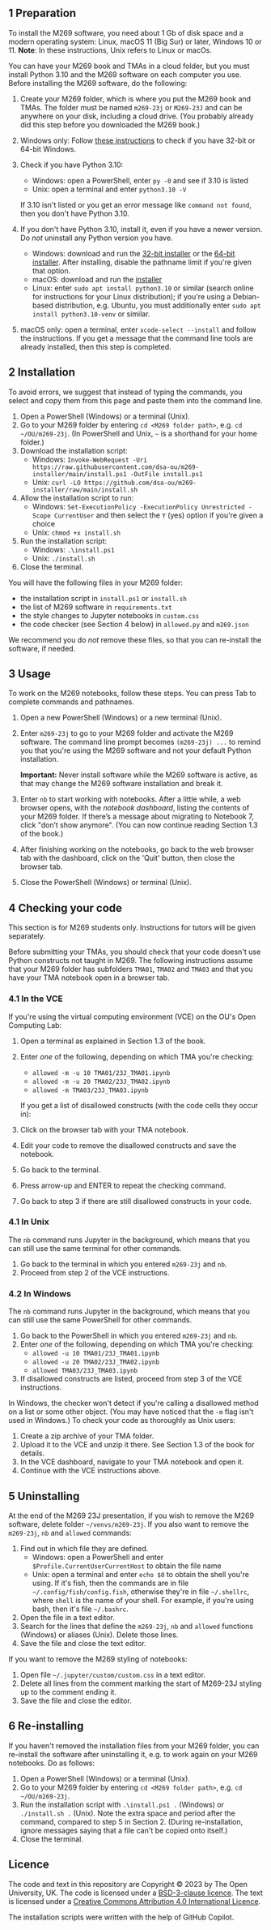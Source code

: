## 1 Preparation
To install the M269 software, you need about 1 Gb of disk space and
a modern operating system: Linux, macOS 11 (Big Sur) or later, Windows 10 or 11.
**Note**: In these instructions, Unix refers to Linux or macOs.

You can have your M269 book and TMAs in a cloud folder, but you must
install Python 3.10 and the M269 software on each computer you use.
Before installing the M269 software, do the following:

1. Create your M269 folder, which is where you put the M269 book and TMAs.
   The folder must be named `m269-23j` or `M269-23J` and
   can be anywhere on your disk, including a cloud drive.
   (You probably already did this step before you downloaded the M269 book.)

2. Windows only: Follow [these instructions](https://support.microsoft.com/en-us/windows/which-version-of-windows-operating-system-am-i-running-628bec99-476a-2c13-5296-9dd081cdd808)
   to check if you have 32-bit or 64-bit Windows.

3. Check if you have Python 3.10:
   - Windows: open a PowerShell, enter `py -0` and see if 3.10 is listed
   - Unix: open a terminal and enter `python3.10 -V`

   If 3.10 isn't listed or you get an error message like `command not found`,
   then you don't have Python 3.10.

4. If you don't have Python 3.10, install it, even if you have a newer version.
   Do *not* uninstall any Python version you have.
   - Windows: download and run the
     [32-bit installer](https://www.python.org/ftp/python/3.10.11/python-3.10.11.exe) or the
     [64-bit installer](https://www.python.org/ftp/python/3.10.11/python-3.10.11-amd64.exe).
     After installing, disable the pathname limit if you're given that option.
   - macOS: download and run the [installer](https://www.python.org/ftp/python/3.10.11/python-3.10.11-macos11.pkg)
   - Linux: enter `sudo apt install python3.10` or similar (search online for instructions for your Linux distribution);
     if you're using a Debian-based distribution, e.g. Ubuntu, you must additionally
     enter `sudo apt install python3.10-venv` or similar.

5. macOS only: open a terminal, enter `xcode-select --install` and follow the instructions.
   If you get a message that the command line tools are already installed,
   then this step is completed.

## 2 Installation

To avoid errors, we suggest that instead of typing the commands,
you select and copy them from this page and paste them into the command line.

1. Open a PowerShell (Windows) or a terminal (Unix).
2. Go to your M269 folder by entering `cd <M269 folder path>`, e.g. `cd ~/OU/m269-23j`.
   (In PowerShell and Unix, `~` is a shorthand for your home folder.)
3. Download the installation script:
   - Windows: `Invoke-WebRequest -Uri https://raw.githubusercontent.com/dsa-ou/m269-installer/main/install.ps1 -OutFile install.ps1`
   - Unix: `curl -LO https://github.com/dsa-ou/m269-installer/raw/main/install.sh`
4. Allow the installation script to run:
   - Windows: `Set-ExecutionPolicy -ExecutionPolicy Unrestricted -Scope CurrentUser`
              and then select the `Y` (yes) option if you're given a choice
   - Unix: `chmod +x install.sh`
5. Run the installation script:
   - Windows: `.\install.ps1`
   - Unix: `./install.sh`
6. Close the terminal.

You will have the following files in your M269 folder:
- the installation script in `install.ps1` or `install.sh`
- the list of M269 software in `requirements.txt`
- the style changes to Jupyter notebooks in `custom.css`
- the code checker (see Section 4 below) in `allowed.py` and `m269.json`

We recommend you do _not_ remove these files, so that you can re-install
the software, if needed.

## 3 Usage

To work on the M269 notebooks, follow these steps.
You can press Tab to complete commands and pathnames.

1. Open a new PowerShell (Windows) or a new terminal (Unix).

2. Enter `m269-23j` to go to your M269 folder and activate the M269 software.
   The command line prompt becomes `(m269-23j) ...` to remind you that
   you're using the M269 software and not your default Python installation.

   **Important:** Never install software while the M269 software is active,
   as that may change the M269 software installation and break it.

3. Enter `nb` to start working with notebooks.
   After a little while, a web browser opens, with the _notebook dashboard_,
   listing the contents of your M269 folder.
   If there’s a message about migrating to Notebook 7, click "don’t show anymore".
   (You can now continue reading Section 1.3 of the book.)

4. After finishing working on the notebooks, go back to the web browser tab with
   the dashboard, click on the 'Quit' button, then close the browser tab.

5. Close the PowerShell (Windows) or terminal (Unix).

## 4 Checking your code

This section is for M269 students only. Instructions for tutors will be given separately.

Before submitting your TMAs, you should check that your code doesn't use
Python constructs not taught in M269.
The following instructions assume that your M269 folder has subfolders
`TMA01`, `TMA02` and `TMA03` and that you have your TMA notebook open in a browser tab.

### 4.1 In the VCE
If you're using the virtual computing environment (VCE) on the OU's Open Computing Lab:

1. Open a terminal as explained in Section 1.3 of the book.
2. Enter _one_ of the following, depending on which TMA you're checking:
   - `allowed -m -u 10 TMA01/23J_TMA01.ipynb`
   - `allowed -m -u 20 TMA02/23J_TMA02.ipynb`
   - `allowed -m TMA03/23J_TMA03.ipynb`

   If you get a list of disallowed constructs (with the code cells they occur in):

3. Click on the browser tab with your TMA notebook.
4. Edit your code to remove the disallowed constructs and save the notebook.
5. Go back to the terminal.
6. Press arrow-up and ENTER to repeat the checking command.
7. Go back to step 3 if there are still disallowed constructs in your code.

### 4.1 In Unix
The `nb` command runs Jupyter in the background,
which means that you can still use the same terminal for other commands.

1. Go back to the terminal in which you entered `m269-23j` and `nb`.
2. Proceed from step 2 of the VCE instructions.

### 4.2 In Windows
The `nb` command runs Jupyter in the background,
which means that you can still use the same PowerShell for other commands.

1. Go back to the PowerShell in which you entered `m269-23j` and `nb`.
3. Enter _one_ of the following, depending on which TMA you're checking:
   - `allowed -u 10 TMA01/23J_TMA01.ipynb`
   - `allowed -u 20 TMA02/23J_TMA02.ipynb`
   - `allowed TMA03/23J_TMA03.ipynb`
4. If disallowed constructs are listed, proceed from step 3 of the VCE instructions.

In Windows, the checker won't detect if you're calling a disallowed method on a list
or some other object. (You may have noticed that the `-m` flag isn't used in Windows.)
To check your code as thoroughly as Unix users:

1. Create a zip archive of your TMA folder.
2. Upload it to the VCE and unzip it there. See Section 1.3 of the book for details.
3. In the VCE dashboard, navigate to your TMA notebook and open it.
4. Continue with the VCE instructions above.

## 5 Uninstalling

At the end of the M269 23J presentation, if you wish to remove the M269 software,
delete folder `~/venvs/m269-23j`.
If you also want to remove the `m269-23j`, `nb` and `allowed` commands:

1. Find out in which file they are defined.
   - Windows: open a PowerShell and enter `$Profile.CurrentUserCurrentHost` to obtain the file name
   - Unix: open a terminal and enter `echo $0` to obtain the shell you're using.
     If it's fish, then the commands are in file `~/.config/fish/config.fish`,
     otherwise they're in file `~/.shellrc`, where `shell` is the name of your shell.
     For example, if you're using bash, then it's file `~/.bashrc`.
2. Open the file in a text editor.
3. Search for the lines that define the `m269-23j`, `nb` and `allowed`
   functions (Windows) or aliases (Unix). Delete those lines.
4. Save the file and close the text editor.

If you want to remove the M269 styling of notebooks:

1. Open file `~/.jupyter/custom/custom.css` in a text editor.
2. Delete all lines from the comment marking the start of M269-23J styling up to the comment ending it.
3. Save the file and close the editor.

## 6 Re-installing

If you haven't removed the installation files from your M269 folder,
you can re-install the software after uninstalling it,
e.g. to work again on your M269 notebooks. Do as follows:

1. Open a PowerShell (Windows) or a terminal (Unix).
2. Go to your M269 folder by entering `cd <M269 folder path>`, e.g. `cd ~/OU/m269-23j`.
3. Run the installation script with `.\install.ps1 .` (Windows) or `./install.sh .` (Unix).
   Note the extra space and period after the command, compared to step 5 in Section 2.
   (During re-installation, ignore messages saying that a file can't be copied onto itself.)
4. Close the terminal.

## Licence

The code and text in this repository are
Copyright © 2023 by The Open University, UK.
The code is licensed under a [BSD-3-clause licence](LICENCE).
The text is licensed under a
[Creative Commons Attribution 4.0 International Licence](http://creativecommons.org/licenses/by/4.0).

The installation scripts were written with the help of GitHub Copilot.